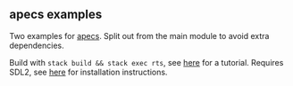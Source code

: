 ## apecs examples

Two examples for [apecs](https://github.com/jonascarpay/apecs).
Split out from the main module to avoid extra dependencies.

Build with `stack build && stack exec rts`, see [here](https://github.com/jonascarpay/apecs/blob/master/tutorials/RTS.md) for a tutorial.
Requires SDL2, see [here](https://github.com/haskell-game/sdl2) for installation instructions.
